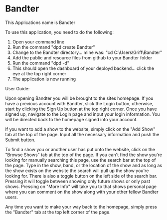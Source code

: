 # Bandter
This Applications name is Bandter

To use this application, you need to do the following:
  
  1. Open your command line
  2. Run the command "dpd create Bandter"
  3. Change to the Bandter directory... mine was: "cd C:\Users\Griff\Bandter"
  4. Add the public and resource files from github to your Bandter folder
  5. Run the command "dpd -d"
  6. This should open the dashboard of your deployd backend... click the eye at the top right corner
  7. The application is now running
  
User Guide:


Upon opening Bandter you will be brought to the sites homepage.
If you have a previous account with Bandter, slick the Login button, otherwise, start by clicking the Sign Up button at the top right corner.
Once you have signed up, navigate to the Login page and input your login information.
You will be directed back to the homepage signed into your account.

If you want to add a show to the website, simply click on the "Add Show" tab at the top of the page.
Input all the necessary information and push the Submit button.

To find a show you or another user has put onto the website, click on the "Browse Shows" tab at the top of the page.
If you can't find the show you're looking for manually searching this page, use the search bar at the top of the page.
Type in the show, band, or the location of the show and as long as the show exists on the website the search will pull up the show you're looking for.
There is also a toggle button on the left side of the search bar. Pressing it will toggle between showing only future shows or only past shows.
Pressing on "More Info" will take you to that shows personal page where you can comment on the show along with your other fellow Bandter users.

Any time you want to make your way back to the homepage, simply press the "Bandter" tab at the top left corner of the page.
